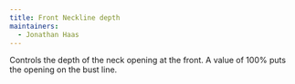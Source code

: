 ```yaml
---
title: Front Neckline depth
maintainers:
  - Jonathan Haas
---
```


Controls the depth of the neck opening at the front. A value of 100% puts the opening on the bust line.
